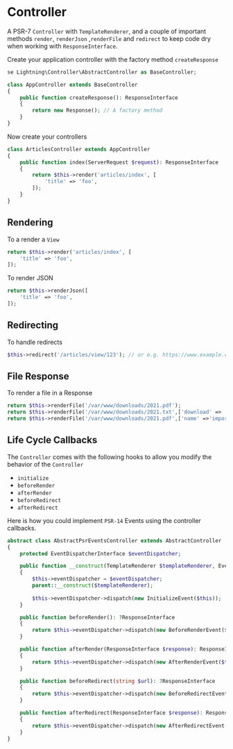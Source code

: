 # Controller

A PSR-7 `Controller` with `TemplateRenderer`, and a couple of important methods `render`, `renderJson` ,`renderFile` and `redirect` to keep code dry when working with `ResponseInterface`.

Create your application controller with the factory method `createResponse`

```php
se Lightning\Controller\AbstractController as BaseController;

class AppController extends BaseController
{
    public function createResponse(): ResponseInterface
    {
        return new Response(); // A factory method 
    }
}
```

Now create your controllers

```php
class ArticlesController extends AppController
{
    public function index(ServerRequest $request): ResponseInterface
    {
        return $this->render('articles/index', [
            'title' => 'foo',
        ]);
    }
}
```

## Rendering

To a render a `View`

```php
return $this->render('articles/index', [
    'title' => 'foo',
]);
```

To render JSON

```php
return $this->renderJson([
    'title' => 'foo',
]);
```

## Redirecting

To handle redirects

```php
$this->redirect('/articles/view/123'); // or e.g. https://www.example.com
```

## File Response

To render a file in a Response

```php
return $this->renderFile('/var/www/downloads/2021.pdf');
return $this->renderFile('/var/www/downloads/2021.txt',['download' => 'false']); // To not force download
return $this->renderFile('/var/www/downloads/2021.pdf',['name' =>'important.pdf']); // To give the file a different name
```

## Life Cycle Callbacks

The `Controller` comes with the following hooks to allow you modify the behavior of the `Controller`

- `initialize`
- `beforeRender`
- `afterRender`
- `beforeRedirect`
- `afterRedirect`

Here is how you could implement `PSR-14` Events using the controller callbacks.

```php
abstract class AbstractPsrEventsController extends AbstractController
{
    protected EventDispatcherInterface $eventDispatcher;

    public function __construct(TemplateRenderer $templateRenderer, EventDispatcherInterface $eventDispatcher)
    {
        $this->eventDispatcher = $eventDispatcher;
        parent::__construct($templateRenderer);
        
        $this->eventDispatcher->dispatch(new InitializeEvent($this));
    }

    public function beforeRender(): ?ResponseInterface
    {
        return $this->eventDispatcher->dispatch(new BeforeRenderEvent($this, $this->request))->getResponse(); // response or null
    }

    public function afterRender(ResponseInterface $response): ResponseInterface
    {
        return $this->eventDispatcher->dispatch(new AfterRenderEvent($this, $this->request, $response))->getResponse();
    }

    public function beforeRedirect(string $url): ?ResponseInterface
    {
        return $this->eventDispatcher->dispatch(new BeforeRedirectEvent($this, $url, $this->request))->getResponse(); // response or null
    }

    public function afterRedirect(ResponseInterface $response): ResponseInterface
    {
        return $this->eventDispatcher->dispatch(new AfterRedirectEvent($this, $this->request, $response))->getResponse();
    }
}
```